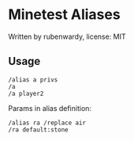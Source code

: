 # Minetest Aliases

Written by rubenwardy, license: MIT

## Usage

    /alias a privs
    /a
    /a player2

Params in alias definition:

    /alias ra /replace air
    /ra default:stone

